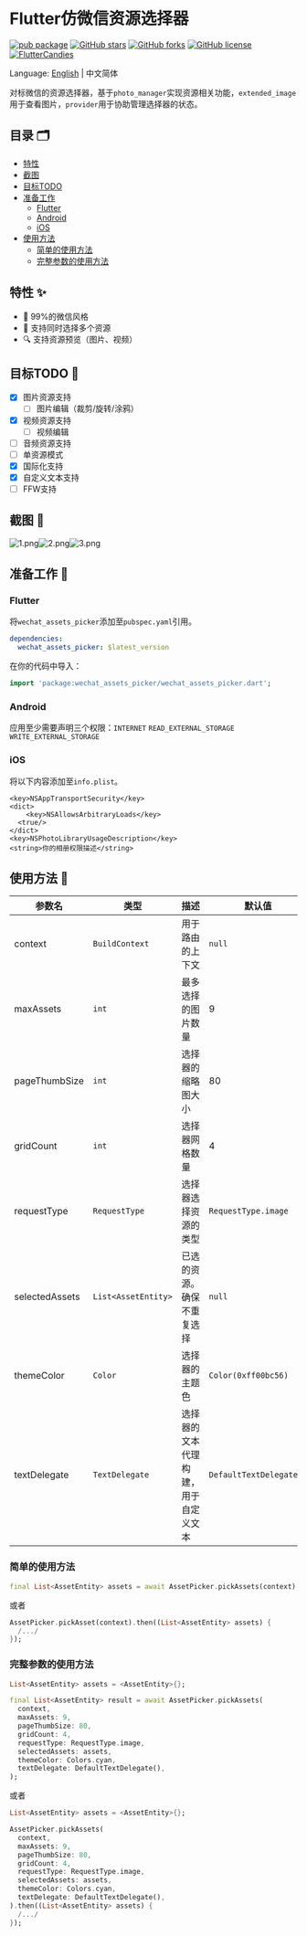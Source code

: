 # Flutter仿微信资源选择器

[![pub package](https://img.shields.io/pub/v/wechat_assets_picker.svg)](https://pub.dev/packages/wechat_assets_picker)
[![GitHub stars](https://img.shields.io/github/stars/fluttercandies/flutter_wechat_assets_picker)](https://github.com/fluttercandies/flutter_wechat_assets_picker/stargazers)
[![GitHub forks](https://img.shields.io/github/forks/fluttercandies/flutter_wechat_assets_picker)](https://github.com/fluttercandies/flutter_wechat_assets_picker/network)
[![GitHub license](https://img.shields.io/github/license/fluttercandies/flutter_wechat_assets_picker)](https://github.com/fluttercandies/flutter_wechat_assets_picker/blob/master/LICENSE)
<a target="_blank" href="https://jq.qq.com/?_wv=1027&k=5bcc0gy"><img border="0" src="https://pub.idqqimg.com/wpa/images/group.png" alt="FlutterCandies" title="FlutterCandies"></a>

Language: [English](README.md) | 中文简体

对标微信的资源选择器，基于`photo_manager`实现资源相关功能，`extended_image`用于查看图片，`provider`用于协助管理选择器的状态。

## 目录 🗂

* [特性](#特性-)
* [截图](#截图-)
* [目标TODO](#目标todo-)
* [准备工作](#准备工作-)
  * [Flutter](#flutter)
  * [Android](#android)
  * [iOS](#ios)
* [使用方法](#使用方法-)
  * [简单的使用方法](#简单的使用方法)
  * [完整参数的使用方法](#完整参数的使用方法)

## 特性 ✨

- 💚 99%的微信风格
- 🌠 支持同时选择多个资源
- 🔍 支持资源预览（图片、视频）

## 目标TODO 📅

- [x] 图片资源支持
  - [ ] 图片编辑（裁剪/旋转/涂鸦）
- [x] 视频资源支持
  - [ ] 视频编辑
- [ ] 音频资源支持
- [ ] 单资源模式
- [x] 国际化支持
- [x] 自定义文本支持
- [ ] FFW支持

## 截图 📸

![1.png](screenshots/1.png)![2.png](screenshots/2.png)![3.png](screenshots/3.png)


## 准备工作 🍭

### Flutter

将`wechat_assets_picker`添加至`pubspec.yaml`引用。

```yaml
dependencies:
  wechat_assets_picker: $latest_version
```

在你的代码中导入：

```dart
import 'package:wechat_assets_picker/wechat_assets_picker.dart';
```

### Android

应用至少需要声明三个权限：`INTERNET` `READ_EXTERNAL_STORAGE WRITE_EXTERNAL_STORAGE`

### iOS

将以下内容添加至`info.plist`。

```
<key>NSAppTransportSecurity</key>
<dict>
	<key>NSAllowsArbitraryLoads</key>
  <true/>
</dict>
<key>NSPhotoLibraryUsageDescription</key>
<string>你的相册权限描述</string>
```



## 使用方法 📖

| 参数名           | 类型               | 描述                                      | 默认值             |
| -------------- | ------------------ | ------------------------------------------------ | ------------------- |
| context        | `BuildContext`     | 用于路由的上下文                      | `null`              |
| maxAssets      | `int`              | 最多选择的图片数量                      | 9                   |
| pageThumbSize  | `int`              | 选择器的缩略图大小                      | 80                  |
| gridCount      | `int`              | 选择器网格数量                        | 4                   |
| requestType    | `RequestType`      | 选择器选择资源的类型                    | `RequestType.image` |
| selectedAssets | `List<AssetEntity>` | 已选的资源。确保不重复选择 | `null`              |
| themeColor     | `Color`            | 选择器的主题色  | `Color(0xff00bc56)` |
| textDelegate | `TextDelegate` | 选择器的文本代理构建，用于自定义文本 | `DefaultTextDelegate()` |

### 简单的使用方法

```dart
final List<AssetEntity> assets = await AssetPicker.pickAssets(context);
```

或者

```dart
AssetPicker.pickAsset(context).then((List<AssetEntity> assets) {
  /.../
});
```

### 完整参数的使用方法

```dart
List<AssetEntity> assets = <AssetEntity>{};

final List<AssetEntity> result = await AssetPicker.pickAssets(
  context,
  maxAssets: 9,
  pageThumbSize: 80,
  gridCount: 4,
  requestType: RequestType.image,
  selectedAssets: assets,
  themeColor: Colors.cyan,
  textDelegate: DefaultTextDelegate(),
);
```

或者

```dart
List<AssetEntity> assets = <AssetEntity>{};

AssetPicker.pickAssets(
  context,
  maxAssets: 9,
  pageThumbSize: 80,
  gridCount: 4,
  requestType: RequestType.image,
  selectedAssets: assets,
  themeColor: Colors.cyan,
  textDelegate: DefaultTextDelegate(),
).then((List<AssetEntity> assets) {
  /.../
});
```

